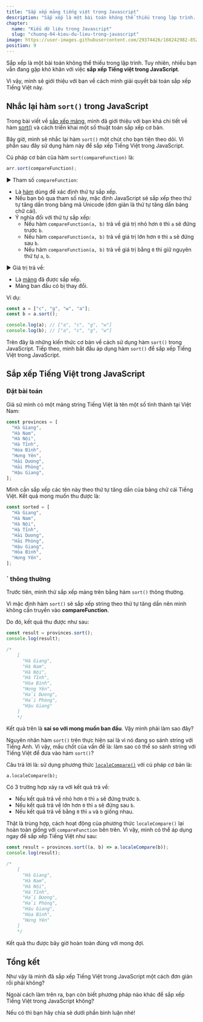 ```yaml
---
title: "Sắp xếp mảng tiếng việt trong Javascript"
description: "Sắp xếp là một bài toán không thể thiếu trong lập trình. Tuy nhiên, nhiều bạn vẫn đang gặp khó khăn với việc sắp xếp Tiếng việt trong JavaScript.Vì vậy, mình sẽ giới thiệu với bạn về cách mình giải quyết bài toán sắp xếp Tiếng Việt này."
chapter:
  name: "Kiểu dữ liệu trong Javascript"
  slug: "chuong-04-kieu-du-lieu-trong-javascript"
image: https://user-images.githubusercontent.com/29374426/168242982-85255f57-649f-4ce2-9d8f-b18e7000d66d.png
position: 9
---
```


Sắp xếp là một bài toán không thể thiếu trong lập trình. Tuy nhiên, nhiều bạn vẫn đang gặp khó khăn với việc **sắp xếp Tiếng việt trong JavaScript**.

Vì vậy, mình sẽ giới thiệu với bạn về cách mình giải quyết bài toán sắp xếp Tiếng Việt này.

## Nhắc lại hàm `sort()` trong JavaScript

Trong bài viết về [sắp xếp mảng](/bai-viet/javascript/sap-xep-mang-trong-javascript), mình đã giới thiệu với bạn khá chi tiết về hàm [sort()](https://developer.mozilla.org/en-US/docs/Web/JavaScript/Reference/Global_Objects/Array/sort) và cách triển khai một số thuật toán sắp xếp cơ bản.

Bây giờ, mình sẽ nhắc lại hàm `sort()` một chút cho bạn tiện theo dõi. Vì phần sau đây sử dụng hàm này để sắp xếp Tiếng Việt trong JavaScript.

Cú pháp cơ bản của hàm `sort(compareFunction)` là:

```js
arr.sort(compareFunction);
```

► Tham số `compareFunction`:

- Là [hàm](/bai-viet/javascript/ham-trong-javascript) dùng để xác định thứ tự sắp xếp.
- Nếu bạn bỏ qua tham số này, mặc định JavaScript sẽ sắp xếp theo thứ tự tăng dần trong bảng mã Unicode (đơn giản là thứ tự tăng dần bảng chữ cái).
- Ý nghĩa đối với thứ tự sắp xếp:
  - Nếu hàm `compareFunction(a, b)` trả về giá trị nhỏ hơn `0` thì `a` sẽ đứng trước `b`.
  - Nếu hàm `compareFunction(a, b)` trả về giá trị lớn hơn `0` thì `a` sẽ đứng sau `b`.
  - Nếu hàm `compareFunction(a, b)` trả về giá trị bằng `0` thì giữ nguyên thứ tự `a`, `b`.

► Giá trị trả về:

- Là [mảng](/bai-viet/javascript/mang-array-trong-javascript) đã được sắp xếp.
- Mảng ban đầu có bị thay đổi.

Ví dụ:

```js
const a = ["c", "g", "w", "a"];
const b = a.sort();

console.log(a); // ["a", "c", "g", "w"]
console.log(b); // ["a", "c", "g", "w"]
```

Trên đây là những kiến thức cơ bản về cách sử dụng hàm `sort()` trong JavaScript. Tiếp theo, mình bắt đầu áp dụng hàm `sort()` để sắp xếp Tiếng Việt trong JavaScript.

## Sắp xếp Tiếng Việt trong JavaScript

### Đặt bài toán

Giả sử mình có một mảng string Tiếng Việt là tên một số tỉnh thành tại Việt Nam:

```js
const provinces = [
  "Hà Giang",
  "Hà Nam",
  "Hà Nội",
  "Hà Tĩnh",
  "Hòa Bình",
  "Hưng Yên",
  "Hải Dương",
  "Hải Phòng",
  "Hậu Giang",
];
```

Mình cần sắp xếp các tên này theo thứ tự tăng dần của bảng chữ cái Tiếng Việt. Kết quả mong muốn thu được là:

```js
const sorted = [
  "Hà Giang",
  "Hà Nam",
  "Hà Nội",
  "Hà Tĩnh",
  "Hải Dương",
  "Hải Phòng",
  "Hậu Giang",
  "Hòa Bình",
  "Hưng Yên",
];
```

### ` thông thường

Trước tiên, mình thử sắp xếp mảng trên bằng hàm `sort()` thông thường.

Vì mặc định hàm `sort()` sẽ sắp xếp string theo thứ tự tăng dần nên mình không cần truyền vào **compareFunction**.

Do đó, kết quả thu được như sau:

```js
const result = provinces.sort();
console.log(result);

/*
    [
      "Hà Giang",
      "Hà Nam",
      "Hà Nội",
      "Hà Tĩnh",
      "Hòa Bình",
      "Hưng Yên",
      "Hải Dương",
      "Hải Phòng",
      "Hậu Giang"
    ]
    */
```

Kết quả trên là **sai so với mong muốn ban đầu**. Vậy mình phải làm sao đây?

Nguyên nhân hàm `sort()` trên thực hiện sai là vì nó đang so sánh string với Tiếng Anh. Vì vậy, mấu chốt của vấn đề là: làm sao có thể so sánh string với Tiếng Việt để đưa vào hàm `sort()`?

Câu trả lời là: sử dụng phương thức [`localeCompare()`](https://developer.mozilla.org/en-US/docs/Web/JavaScript/Reference/Global_Objects/String/localeCompare) với cú pháp cơ bản là:

    a.localeCompare(b);

Có 3 trường hợp xảy ra với kết quả trả về:

- Nếu kết quả trả về nhỏ hơn `0` thì `a` sẽ đứng trước `b`.
- Nếu kết quả trả về lớn hơn `0` thì `a` sẽ đứng sau `b`.
- Nếu kết quả trả về bằng `0` thì `a` và `b` giống nhau.

Thật là trùng hợp, cách hoạt động của phương thức `localeCompare()` lại hoàn toàn giống với `compareFunction` bên trên. Vì vậy, mình có thể áp dụng ngay để sắp xếp Tiếng Việt như sau:

```js
const result = provinces.sort((a, b) => a.localeCompare(b));
console.log(result);

/*
    [
      "Hà Giang",
      "Hà Nam",
      "Hà Nội",
      "Hà Tĩnh",
      "Hải Dương",
      "Hải Phòng",
      "Hậu Giang",
      "Hòa Bình",
      "Hưng Yên"
    ]
    */
```

Kết quả thu được bây giờ hoàn toàn đúng với mong đợi.

## Tổng kết

Như vậy là mình đã sắp xếp Tiếng Việt trong JavaScript một cách đơn giản rồi phải không?

Ngoài cách làm trên ra, bạn còn biết phương pháp nào khác để sắp xếp Tiếng Việt trong JavaScript không?

Nếu có thì bạn hãy chia sẻ dưới phần bình luận nhé!
